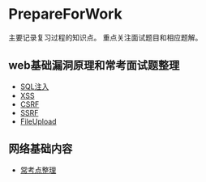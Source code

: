 # PrepareForWork

主要记录复习过程的知识点。
重点关注面试题目和相应题解。


## web基础漏洞原理和常考面试题整理

- [SQL注入](web安全/SQL_Injection.md)
- [XSS](web安全/XSS.md)
- [CSRF](web安全/CSRF.md)
- [SSRF](web安全/SSRF.md)
- [FileUpload](web安全/FileUpload.md)

## 网络基础内容
- [常考点整理](计网基础/hot-issues-for-network.md)